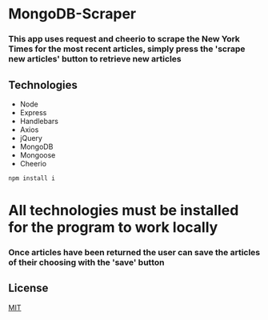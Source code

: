 # MongoDB-Scraper

### This app uses request and cheerio to scrape the New York Times for the most recent articles, simply press the 'scrape new articles' button to retrieve new articles

## Technologies

- Node
- Express
- Handlebars
- Axios
- jQuery
- MongoDB
- Mongoose
- Cheerio

```bash
npm install i
```

# All technologies must be installed for the program to work locally

### Once articles have been returned the user can save the articles of their choosing with the 'save' button

## License

[MIT](https://choosealicense.com/licenses/mit/)
